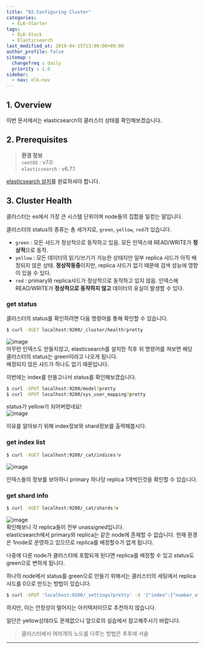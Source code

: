 ```yaml
---
title: "02.Configuring Cluster"
categories: 
  - ELK-Starter
tags:
  - ELK-Stack
  - Elasticsearch
last_modified_at: 2019-04-25T13:00:00+09:00
author_profile: false
sitemap :
  changefreq : daily
  priority : 1.0
sidebar:
  - nav: elk-nav
---
```


## 1. Overview
이번 문서에서는 elasticsearch의 클러스터 상태를 확인해보겠습니다.  

## 2. Prerequisites
>**환경 정보**  
>`centOS` : v7.0  
>`elasticsearch` : v6.7.1  

[elasticsearch 설치](https://gruuuuu.github.io/elk-starter/elk-starter01/)를 완료하셔야 합니다.  

## 3. Cluster Health
클러스터는 es에서 가장 큰 시스템 단위이며 node들의 집합을 일컫는 말입니다.  

클러스터의 status의 종류는 총 세가지로, `green`, `yellow`, `red`가 있습니다.  
* `green` : 모든 샤드가 정상적으로 동작하고 있음. 모든 인덱스에 READ/WRITE가 **정상적**으로 동작.  
* `yellow` : 모든 데이터의 읽기/쓰기가 가능한 상태지만 일부 replica 샤드가 아직 배정되지 않은 상태. **정상작동중**이지만, replica 샤드가 없기 때문에 검색 성능에 영향이 있을 수 있다.   
* `red` : primary와 replica샤드가 정상적으로 동작하고 있지 않음. 인덱스에 READ/WRITE가 **정상적으로 동작하지 않고** 데이터의 유실이 발생할 수 있다.

### get status
클러스터의 status를 확인하려면 다음 명령어를 통해 확인할 수 있습니다.  
~~~bash
$ curl -XGET localhost:9200/_cluster/health?pretty
~~~  
![image](https://user-images.githubusercontent.com/15958325/57598324-c35cfb00-758d-11e9-920d-5fd3cd53f658.png)   
아무런 인덱스도 만들지않고, elasticsearch를 설치한 직후 위 명령어를 쳐보면 해당 클러스터의 status는 green이라고 나오게 됩니다.  
배정되지 않은 샤드가 하나도 없기 때문입니다.  

이번에는 index를 만들고나서 status를 확인해보겠습니다.    
~~~bash
$ curl -XPUT localhost:9200/model?pretty
$ curl -XPUT localhost:9200/sys_user_mapping?pretty
~~~  
status가 yellow가 되어버렸네요!  
![image](https://user-images.githubusercontent.com/15958325/57599308-35830f00-7591-11e9-9746-43879f13517b.png)  

이유를 알아보기 위해 index정보와 shard정보를 출력해봅시다.  

### get index list
~~~bash
$ curl -XGET localhost:9200/_cat/indices?v
~~~
![image](https://user-images.githubusercontent.com/15958325/57599903-28671f80-7593-11e9-99a2-9ed12d39c90b.png)  

인덱스들의 정보를 보아하니 primary 하나당 replica 1개씩인것을 확인할 수 있습니다.  

### get shard info
~~~bash
$ curl -XGET localhost:9200/_cat/shards?v
~~~
![image](https://user-images.githubusercontent.com/15958325/57599251-0a002480-7591-11e9-9d7f-751799fe5881.png)  
확인해보니 각 replica들이 전부 unassigned입니다.  
elasticsearch에서 primary와 replica는 같은 node에 존재할 수 없습니다. 현재 환경은 1node로 운영하고 있으므로 replica를 배정할수가 없게 됩니다.  

나중에 다른 node가 클러스터에 포함되게 된다면 replica를 배정할 수 있고 status도 green으로 변하게 됩니다.  

하나의 node에서 status를 green으로 만들기 위해서는 클러스터의 세팅에서 replica 샤드를 0으로 만드는 방법이 있습니다. 
~~~bash
$ curl -XPUT 'localhost:9200/_settings?pretty' -d '{"index":{"number_of_replicas": 0}}' -H 'Content-Type: application/json'
~~~
하지만, 이는 안정성이 떨어지는 아키텍처이므로 추천하지 않습니다.  

일단은 yellow상태라도 문제없으니 앞으로의 실습에서 참고해주시기 바랍니다.  

>클러스터에서 여러개의 노드를 다루는 방법은 추후에 서술  

----